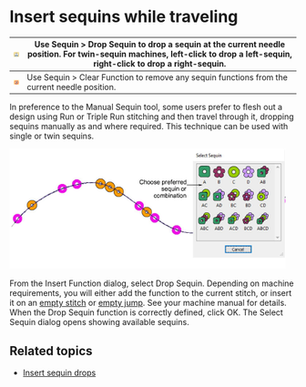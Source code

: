 # Insert sequins while traveling

| ![DropSequin.png](assets/DropSequin.png)       | Use Sequin > Drop Sequin to drop a sequin at the current needle position. For twin-sequin machines, left-click to drop a left-sequin, right-click to drop a right-sequin. |
| ---------------------------------------------- | ------------------------------------------------------------------------------------------------------------------------------------------------------------------------- |
| ![ClearFunction.png](assets/ClearFunction.png) | Use Sequin > Clear Function to remove any sequin functions from the current needle position.                                                                              |

In preference to the Manual Sequin tool, some users prefer to flesh out a design using Run or Triple Run stitching and then travel through it, dropping sequins manually as and where required. This technique can be used with single or twin sequins.

![summary_-_special00102.png](assets/summary_-_special00102.png)

From the Insert Function dialog, select Drop Sequin. Depending on machine requirements, you will either add the function to the current stitch, or insert it on an [empty stitch](../../glossary/glossary#empty-stitch) or [empty jump](../../glossary/glossary#empty-jump). See your machine manual for details. When the Drop Sequin function is correctly defined, click OK. The Select Sequin dialog opens showing available sequins.

## Related topics

- [Insert sequin drops](../../Applied/sequin_advanced/Insert_sequin_drops)
